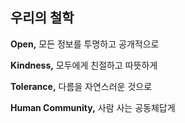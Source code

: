 ## 우리의 철학

**Open,** 모든 정보를 투명하고 공개적으로

**Kindness,** 모두에게 친절하고 따뜻하게

**Tolerance,** 다름을 자연스러운 것으로

**Human Community,** 사람 사는 공동체답게
